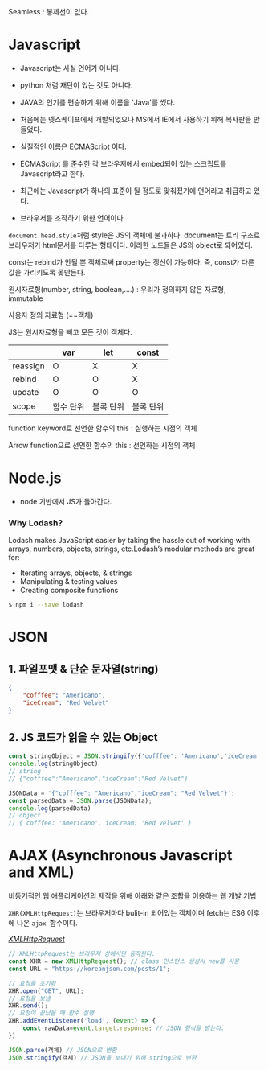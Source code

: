 Seamless : 봉제선이 없다.

# Javascript

- Javascript는 사실 언어가 아니다.

- python 처럼 재단이 있는 것도 아니다.
- JAVA의 인기를 편승하기 위해 이름을 'Java'를 썼다.
- 처음에는 넷스케이프에서 개발되었으나 MS에서 IE에서 사용하기 위해 복사판을 만들었다.
- 실질적인 이름은 ECMAScript 이다.
- ECMAScript 를 준수한 각 브라우저에서 embed되어 있는 스크립트를 Javascript라고 한다.
- 최근에는 Javascript가 하나의 표준이 될 정도로 맞춰졌기에 언어라고 취급하고 있다.

- 브라우저를 조작하기 위한 언어이다.

`document.head.style`처럼 style은 JS의 객체에 불과하다. document는 트리 구조로 브라우저가 html문서를 다루는 형태이다. 이러한 노드들은 JS의 object로 되어있다.

const는 rebind가 안될 뿐 객체로써 property는 갱신이 가능하다. 즉, const가 다른 값을 가리키도록 못만든다.

원시자료형(number, string, boolean,....) : 우리가 정의하지 않은 자료형, immutable

사용자 정의 자료형 (==객체) 

JS는 원시자료형을 빼고 모든 것이 객체다.

|          | var       | let    | const |
| -------- | --------- | ------ | ----- |
| reassign | O         | X      | X     |
| rebind   | O         | O      | X     |
| update   | O         | O      | O     |
| scope    | 함수 단위 | 블록 단위 |블록 단위|

function keyword로 선언한 함수의 this : 실행하는 시점의 객체

Arrow function으로 선언한 함수의 this : 선언하는 시점의 객체

# Node.js

- node 기반에서 JS가 돌아간다.

### Why Lodash?

Lodash makes JavaScript easier by taking the hassle out of working with arrays, numbers, objects, strings, etc.Lodash’s modular methods are great for:

- Iterating arrays, objects, & strings
- Manipulating & testing values
- Creating composite functions

```bash
$ npm i --save lodash
```



# JSON

## 1. 파일포맷 & 단순 문자열(string)

```json
{
    "cofffee": "Americano",
    "iceCream": "Red Velvet"
}
```

## 2. JS 코드가 읽을 수 있는 Object

```javascript
const stringObject = JSON.stringify({'cofffee': 'Americano','iceCream': 'Red Velvet'})
console.log(stringObject)
// string
// {"cofffee":"Americano","iceCream":"Red Velvet"}

JSONData = '{"cofffee": "Americano","iceCream": "Red Velvet"}';
const parsedData = JSON.parse(JSONData);
console.log(parsedData)
// object
// { cofffee: 'Americano', iceCream: 'Red Velvet' }
```



# AJAX (Asynchronous Javascript and XML)

비동기적인 웹 애플리케이션의 제작을 위해 아래와 같은 조합을 이용하는 웹 개발 기법

`XHR(XMLHttpRequest)`는 브라우저마다 bulit-in  되어있는 객체이며 fetch는 ES6 이후에 나온 `ajax `함수이다.

*[XMLHttpRequest](https://developer.mozilla.org/ko/docs/XMLHttpRequest)*

```javascript
// XMLHttpRequest는 브라우저 상에서만 동작한다.
const XHR = new XMLHttpRequest(); // class 인스턴스 생성시 new를 사용
const URL = "https://koreanjson.com/posts/1";

// 요청을 초기화
XHR.open("GET", URL);
// 요청을 보냄
XHR.send();
// 요청이 끝났을 때 함수 실행
XHR.addEventListener('load', (event) => {
    const rawData=event.target.response; // JSON 형식을 받는다.
}) 
```



```javascript
JSON.parse(객체) // JSON으로 변환
JSON.stringify(객체) // JSON을 보내기 위해 string으로 변환
```

